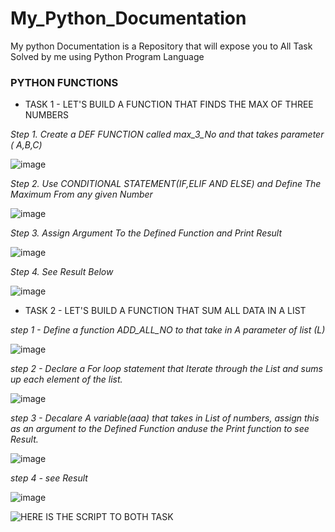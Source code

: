 # My_Python_Documentation
My python Documentation is a Repository that will expose you to All Task Solved by me using Python Program Language

###  PYTHON FUNCTIONS

+ TASK 1 - LET'S BUILD A FUNCTION THAT FINDS THE MAX OF THREE NUMBERS

_Step 1. Create a DEF FUNCTION  called max_3_No and that takes parameter ( A,B,C)_

![image](https://github.com/Bumzeal/My_Python_Documentation/assets/78567274/e1e9e825-7035-4f65-bc50-4dfa8d16aeb6)

_Step 2. Use CONDITIONAL STATEMENT(IF,ELIF AND ELSE) and  Define The Maximum From any given Number_

![image](https://github.com/Bumzeal/My_Python_Documentation/assets/78567274/40daa8d6-a408-4dcc-a8e7-15a537e1c28b)

_Step 3. Assign Argument To the Defined Function and Print Result_

![image](https://github.com/Bumzeal/My_Python_Documentation/assets/78567274/1a488968-a840-45b6-af2c-99e2697722d3)

_Step 4. See Result Below_

![image](https://github.com/Bumzeal/My_Python_Documentation/assets/78567274/419babd4-d0c1-48ff-98e8-3d7738170d2b)






+ TASK 2 - LET'S BUILD A FUNCTION THAT SUM ALL DATA IN A LIST

_step 1 - Define a function ADD_ALL_NO to that take in A parameter of list (L)_

![image](https://github.com/Bumzeal/My_Python_Documentation/assets/78567274/37838086-010b-4e5a-92a1-59f194d7f788)

_step 2 - Declare a  For loop statement that Iterate through the List and sums up each element of the list._

![image](https://github.com/Bumzeal/My_Python_Documentation/assets/78567274/ce2ad6e3-d950-404f-9288-8e60afdea53a)

_step 3 - Decalare A variable(aaa) that takes in List of numbers, assign this as an argument to the Defined Function anduse the Print function to see Result._

![image](https://github.com/Bumzeal/My_Python_Documentation/assets/78567274/a6a8edde-c9eb-4649-a0e4-02843879e15b)

_step 4 - see Result_

![image](https://github.com/Bumzeal/My_Python_Documentation/assets/78567274/ebac9b0e-9e4b-4023-90d3-e3e0297a0ef8)


![HERE IS THE SCRIPT TO BOTH TASK](https://github.com/Bumzeal/My_Python_Documentation/blob/main/Python%20Task%201.ipynb)



